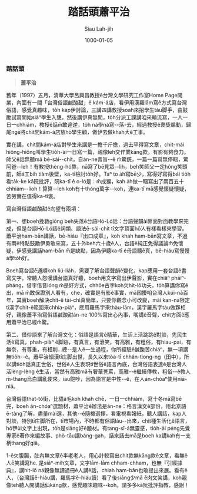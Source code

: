 ﻿---
title: 踏話頭蕭平治
author: Siau Lah-jih
date: 1000-01-05
category: siaukai
layout: post
---

### 踏話頭
> **蕭平治**

舊年（1997）五月，清華大學呂興昌教授ê台灣文學研究工作室Home Page開業，內面有一間「台灣俗語鹹酸甜」ê kám-á店，看伊用漢羅lām寫ê方式寫台灣俗語，感覺真趣味，to̍h  kap伊討論，三講四講教授soah來招學生tàu脚手，由鼓勵試寫開始siâⁿ學生入甕，然後講伊真無閒，to̍h分派工課講咱來輪流寫，一人一日一chhiám，教授ê話m̄敢違逆，to̍h  ná學ná寫--落-去，經過教授ê褒獎煽動，歸尾ngē將chit間kám-á店放hō͘學生顧，做伊去做khah大ê工事。

實在講，chit間kám-á店對學生來講是一擔千斤擔，過去罕得寫文章，chit-mái hiông-hiông叫學生tio̍h-ài一日寫一篇，親像leh交作業kāng款，有影有夠食力。師父ê話無聽mā bē-sái--chit，自án-ne青盲--ê m̄驚銃，一篇一篇寫無停睏，驚阿爸--leh！有教授thèng-hó靠，nā寫了bē見眾--lih，beh笑師父一定hông笑頭前，師á工bih tiàm後壁，ka-tī檢討to̍h好。Taⁿ to a̍h寫bē少，寫得好寫得bái  tio̍h看ta̍k-ke kā阮批評，阮ka-tī ê o-ló是：m̄成猴，kah a̍h做一睏寫出了兩百五十chhiám--lio͘h！算算--leh koh有十thóng萬字--koh，連ka-tī mā感覺懷疑懷疑，苦勞實在值得ka-tī褒。

寫台灣俗語鹹酸甜ê向望有兩項：

第一、想boeh挽救giōng beh失落ê台語Hō-Ló話：台語聲韻ài靠面對面教學來完成，但是台語Hō-Ló話ê詞類、語法ē-sái-chit tī文字頂面hō͘人有樣看樣來學習。蕭平治ham-bān講話，bē-hiáu『出口成章』，koh khah ham-bān寫文章，不過有兩ê特點鼓勵伊勇敢來寫，五十外beh六十歲ê人，台語ê純正免得議論m̄免懷疑，伊感覺講話ham-bān m̄是缺點，因為伊聽ka-tī ê母語聽ē真，bē-hiáu寫慢慢á學to̍h好。

Boeh寫台語ē通順koh liú-lia̍h，需要了解台語聲韻ê變化，kap應用一套台語ê書寫文字，常聽人怨嘆講台語真好聽，boeh用文字寫出伊聲影，實在chiâⁿ pháiⁿ-pháng，借字借音lóng m̄是好方式，chhōe古字koh欠hit-lō功夫，to̍h算講你寫ē出，mā m̄敢保證別人看有，che，確實是有影ê事實，mā困擾咱台灣人kúi-nā百年，其實boeh解決chit-ê tāi-chì真簡單，只要你觀念小可改變，mài kan-nā限定tī漢字chit-ê範圍來chhia-piàⁿ，應用羅馬字來thàu-lām，漢字羅馬字tàu做夥相好，親像蕭平治寫俗語鹹酸甜án-ne 100%寫出心內事，嘴講ê音聲，chit方面ê應用蕭平治已經m̄驚。

第二、借俗語來了解台灣文化：俗語是語言ê精華，生活上活跳跳ê對談，先民生活ê寫真，phah-piàⁿ ê脚跡，有真言，有滾笑，有高雅，有粗俗，有hiau-pai，有無奈，有尊重，有相削…總--是人ê一生過程，你所經驗ê鹹酸苦chiáⁿ，無一項講無tio̍h--ê。蕭平治細漢tī庄脚出世，長久以來tòa-tī chhân-tiong-ng（田中），所以講tio̍h話真正世俗，世俗ê人生表現tī世俗ê語言內底，台灣俗語表達ê是台灣人活lèng-lèng ê生活，當然有高雅mā有奢華詈罵，高雅--ê繼續傳教，粗俗--ê教人m̄-thang烏白講亂使來，iau飽吵，因為語言是中性--ê，在人án-chóaⁿ使用niā-niā。

台灣俗語that-tó街，比貓á毛koh khah chē，一日一chhiám，寫十冬mā寫bē完，boeh án-chóaⁿ選題材，蕭平治ê辦法是án-ne：格言漢文ê部份，用北京語ē-tàng了解，盡量mài選，其他--ê隨機選擇，看電視看報紙，聽人講話，kap人對談，特別tī庄脚所在，tī市場內，不時都有俗語làu--出來，chit種生活化ê語言，hō͘伊ùi文字上出現，to̍h是siāng好ê題材。有tang-sî-á無靈感，tio̍h-ài péng先覺專家ê著作來編故事、phò-tāu講báng-gah，話來話去mā是boeh ka講kah有一支柄thang好giâ。

1-ê欠腹腸，肚內無文章ê半老老人，用心計較寫出chit款無kāng款ê文章，看無ê人ē笑講寫he. 是siáⁿ-mih文章，文字lām-lām chham-chham，也無『引經據典』，講hit-lō ná親像無讀過冊ê人講ê話，chiah ham-bān也敢提出來展。看有ê人，（台灣話ē-hiáu講，羅馬字ē-hiáu讀）看了後siāng少mā ē肉文笑講，koh親像teh聽人開講話仙kāng款，感覺趣味趣味--koh。請多多kā阮批評指教，感謝！
